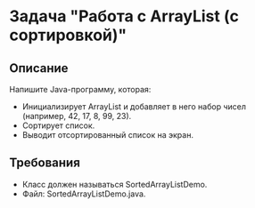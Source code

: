 # Задача "Работа с ArrayList (с сортировкой)"

## Описание

Напишите Java-программу, которая:

- Инициализирует ArrayList<Integer> и добавляет в него набор чисел (например, 42, 17, 8, 99, 23).
- Сортирует список.
- Выводит отсортированный список на экран.

## Требования

- Класс должен называться SortedArrayListDemo.
- Файл: SortedArrayListDemo.java.
